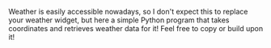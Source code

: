 Weather is easily accessible nowadays, so I don't expect this to replace your weather widget, but here a simple Python program that takes coordinates and retrieves weather data for it! Feel free to copy or build upon it!
